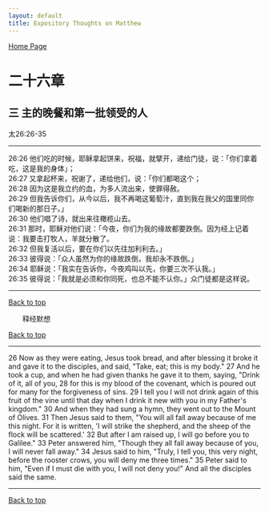 ```yaml
---
layout: default
title: Expository Thoughts on Matthew
---
```

[ Home Page ]({{site.baseurl}}/index) <br>

<a name="0"></a>
# 二十六章 

## 三 主的晚餐和第一批领受的人

太26:26-35

***

26:26 他们吃的时候，耶稣拿起饼来，祝福，就擘开，递给门徒，说：「你们拿着吃，这是我的身体」；<br>
26:27 又拿起杯来，祝谢了，递给他们，说：「你们都喝这个；<br>
26:28 因为这是我立约的血，为多人流出来，使罪得赦。<br>
26:29 但我告诉你们，从今以后，我不再喝这葡萄汁，直到我在我父的国里同你们喝新的那日子。」<br>
26:30 他们唱了诗，就出来往橄榄山去。<br>
26:31 那时，耶稣对他们说：「今夜，你们为我的缘故都要跌倒。因为经上记着说：我要击打牧人，羊就分散了。<br>
26:32 但我复活以后，要在你们以先往加利利去。」<br>
26:33 彼得说：「众人虽然为你的缘故跌倒，我却永不跌倒。」<br>
26:34 耶稣说：「我实在告诉你，今夜鸡叫以先，你要三次不认我。」<br>
26:35 彼得说：「我就是必须和你同死，也总不能不认你。」众门徒都是这样说。<br>

***

[Back to top](#0)

&emsp;&emsp;释经默想

[Back to top](#0)

***

26 Now as they were eating, Jesus took bread, and after blessing it broke it and gave it to the disciples, and said, "Take, eat; this is my body." 27 And he took a cup, and when he had given thanks he gave it to them, saying, "Drink of it, all of you, 28 for this is my blood of the covenant, which is poured out for many for the forgiveness of sins. 29 I tell you I will not drink again of this fruit of the vine until that day when I drink it new with you in my Father's kingdom." 30 And when they had sung a hymn, they went out to the Mount of Olives. 31 Then Jesus said to them, "You will all fall away because of me this night. For it is written, 'I will strike the shepherd, and the sheep of the flock will be scattered.' 32 But after I am raised up, I will go before you to Galilee." 33 Peter answered him, "Though they all fall away because of you, I will never fall away." 34 Jesus said to him, "Truly, I tell you, this very night, before the rooster crows, you will deny me three times." 35 Peter said to him, "Even if I must die with you, I will not deny you!" And all the disciples said the same.

***

[Back to top](#0)
